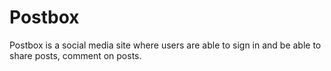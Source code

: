 # Postbox

Postbox is a social media site where users are able to sign in and be able to share posts, comment on posts.
